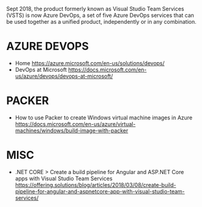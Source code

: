 Sept 2018, the product formerly known as Visual Studio Team Services (VSTS) is now Azure DevOps, a set of five Azure DevOps services that can be used together as a unified product, independently or in any combination. 

# AZURE DEVOPS
* Home <https://azure.microsoft.com/en-us/solutions/devops/>
* DevOps at Microsoft <https://docs.microsoft.com/en-us/azure/devops/devops-at-microsoft/>

# PACKER
* How to use Packer to create Windows virtual machine images in Azure <https://docs.microsoft.com/en-us/azure/virtual-machines/windows/build-image-with-packer>

# MISC
* .NET CORE > Create a build pipeline for Angular and ASP.NET Core apps with Visual Studio Team Services <https://offering.solutions/blog/articles/2018/03/08/create-build-pipeline-for-angular-and-aspnetcore-app-with-visual-studio-team-services/>